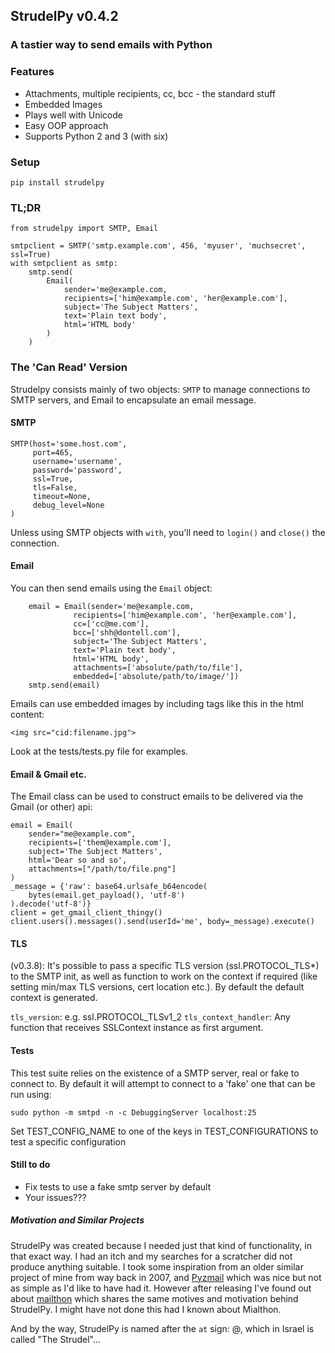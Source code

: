 ## StrudelPy v0.4.2
### A tastier way to send emails with Python

### Features
* Attachments, multiple recipients, cc, bcc - the standard stuff
* Embedded Images
* Plays well with Unicode
* Easy OOP approach
* Supports Python 2 and 3 (with six)


### Setup

```
pip install strudelpy
```

### TL;DR

```
from strudelpy import SMTP, Email

smtpclient = SMTP('smtp.example.com', 456, 'myuser', 'muchsecret', ssl=True)
with smtpclient as smtp:
    smtp.send(
        Email(
            sender='me@example.com,
            recipients=['him@example.com', 'her@example.com'],
            subject='The Subject Matters',
            text='Plain text body',
            html='HTML body'
        )
    )
```

### The 'Can Read' Version

Strudelpy consists mainly of two objects: `SMTP` to manage connections to SMTP
servers, and Email to encapsulate an email message.


#### SMTP

```
SMTP(host='some.host.com',
     port=465,
     username='username',
     password='password',
     ssl=True,
     tls=False,
     timeout=None,
     debug_level=None
)
```

Unless using SMTP objects with `with`, you'll need to `login()` and `close()` the connection.


#### Email

You can then send emails using the `Email` object:
```
    email = Email(sender='me@example.com,
              recipients=['him@example.com', 'her@example.com'],
              cc=['cc@me.com'],
              bcc=['shh@dontell.com'],
              subject='The Subject Matters',
              text='Plain text body',
              html='HTML body',
              attachments=['absolute/path/to/file'],
              embedded=['absolute/path/to/image/'])
    smtp.send(email)
```

Emails can use embedded images by including tags like this in the html content:

```
<img src="cid:filename.jpg">
```

Look at the tests/tests.py file for examples.


#### Email & Gmail etc.

The Email class can be used to construct emails to be delivered via the Gmail (or other)
api:

```
email = Email(
    sender="me@example.com",
    recipients=['them@example.com'],
    subject='The Subject Matters',
    html='Dear so and so',  
    attachments=["/path/to/file.png"]
)
_message = {'raw': base64.urlsafe_b64encode(
    bytes(email.get_payload(), 'utf-8')
).decode('utf-8')}
client = get_gmail_client_thingy()
client.users().messages().send(userId='me', body=_message).execute()
```


#### TLS
(v0.3.8): It's possible to pass a specific TLS version (ssl.PROTOCOL_TLS*) to the SMTP 
init, as well as function to work on the context if required (like setting min/max TLS versions, cert location etc.). By default the default context is generated. 

`tls_version`: e.g. ssl.PROTOCOL_TLSv1_2
`tls_context_handler`: Any function that receives SSLContext instance as first argument. 

#### Tests

This test suite relies on the existence of a SMTP server, real or fake to connect to.
By default it will attempt to connect to a 'fake' one that can be run using:

`sudo python -m smtpd -n -c DebuggingServer localhost:25`

Set TEST_CONFIG_NAME to one of the keys in TEST_CONFIGURATIONS to test a specific configuration


#### Still to do

* Fix tests to use a fake smtp server by default
* Your issues???

##### Motivation and Similar Projects
StrudelPy was created because I needed just that kind of functionality, in that exact way. I had an itch and my searches for a scratcher did not produce anything suitable. I took some inspiration from an older similar project of mine from way back in 2007, and [Pyzmail](http://www.magiksys.net/pyzmail/) which was nice but not as simple as I'd like to have had it. However after releasing I've found out about  [mailthon](https://github.com/eugene-eeo/mailthon) which shares the same motives and motivation behind StrudelPy. I might have not done this had I known about Mialthon.

And by the way, StrudelPy is named after the `at` sign: @, which in Israel is called "The Strudel"...
